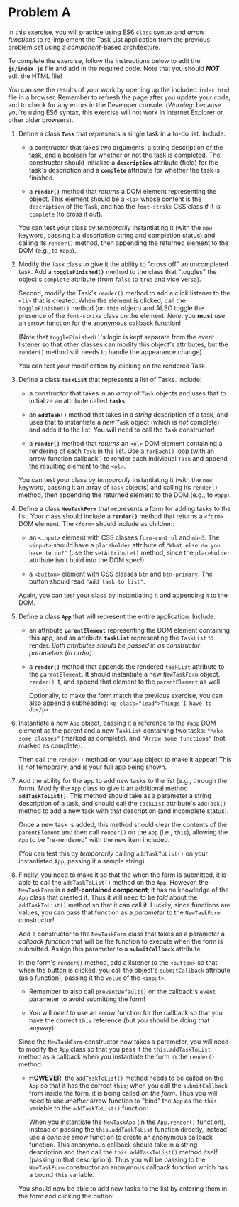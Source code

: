 # Problem A

In this exercise, you will practice using ES6 `class` syntax and _arrow functions_ to re-implement the Task List application from the previous problem set using a _component_-based architecture.

To complete the exercise, follow the instructions below to edit the **`js/index.js`** file and add in the required code. Note that you should ___NOT___ edit the HTML file!

You can see the results of your work by opening up the included `index.html` file in a browser. Remember to refresh the page after you update your code, and to check for any errors in the Developer console. (_Warning_: because you're using ES6 syntax, this exercise will not work in Internet Explorer or other older browsers).


1. Define a class **`Task`** that represents a single task in a to-do list. Include:

    - a constructor that takes two arguments: a string description of the task, and a boolean for whether or not the task is completed. The constructor should initialize a **`description`** attribute (field) for the task's description and a **`complete`** attribute for whether the task is finished.
  
    - a **`render()`** method that _returns_ a DOM element representing the object. This element should be a `<li>` whose content is the `description` of the `Task`, and has the `font-strike` CSS class if it is `complete` (to cross it out).

    You can test your class by _temporarily_ instantiating it (with the `new` keyword, passing it a description string and completion status) and calling its `render()` method, then appending the returned element to the DOM (e.g., to `#app`).

2. Modify the `Task` class to give it the ability to "cross off" an uncompleted task. Add a **`toggleFinished()`** method to the class that "toggles" the object's `complete` attribute (from `false` to `true` and vice versa).

    Second, modify the Task's `render()` method to add a click listener to the `<li>` that is created. When the element is clicked, call the `toggleFinished()` method (on `this` object) and ALSO toggle the presence of the `font-strike` class on the element. _Note_: you **must** use an arrow function for the anonymous callback function!

    (Note that `toggleFinished()`'s logic is kept separate from the event listener so that other classes can modify this object's attributes, but the `render()` method still needs to handle the appearance change).

    You can test your modification by clicking on the rendered Task.

3. Define a class **`TaskList`** that represents a list of Tasks. Include:

    - a constructor that takes in an _array_ of `Task` objects and uses that to initialize an attribute called **`tasks`**.
    
    - an **`addTask()`** method that takes in a _string_ description of a task, and uses that to instantiate a _new_ `Task` object (which is _not_ complete) and adds it to the list. You will need to call the `Task` constructor!

    - a **`render()`** method that _returns_ an `<ol>` DOM element containing a rendering of each `Task` in the list. Use a `forEach()` loop (with an arrow function callback!) to render each individual `Task` and append the resulting element to the `<ol>`.

    You can test your class by _temporarily_ instantiating it (with the `new` keyword, passing it an array of `Task` objects) and calling its `render()` method, then appending the returned element to the DOM (e.g., to `#app`).

4. Define a class **`NewTaskForm`** that represents a form for adding tasks to the list. Your class should include a **`render()`** method that returns a `<form>` DOM element. The `<form>` should include as children:

    - an `<input>` element with CSS classes `form-control` and `mb-3`. The `<input>` should have a `placeholder` attribute of `"What else do you have to do?"` (use the `setAttribute()` method, since the `placeholder` attribute isn't build into the DOM spec!)

    - a `<button>` element with CSS classes `btn` and `btn-primary`. The button should read `"Add task to list"`.

    Again, you can test your class by instantiating it and appending it to the DOM.

5. Define a class **`App`** that will represent the entire application. Include:

    - an attribute **`parentElement`** representing the DOM element containing this app, and an attribute **`taskList`** representing the `TaskList` to render. _Both attributes should be passed in as constructor parameters (in order)._

    - a **`render()`** method that appends the rendered `taskList` attribute to the `parentElement`. It should instantiate a new `NewTaskForm` object, `render()` it, and append that element to the `parentElement` as well.

        Optionally, to make the form match the previous exercise, you can also append a subheading:
        `<p class="lead">Things I have to do</p>`

6. Instantiate a new `App` object, passing it a reference to the `#app` DOM element as the parent and a new `TaskList` containing two tasks: `"Make some classes"` (marked as complete), and `"Arrow some functions"` (not marked as complete).

    Then call the `render()` method on your `App` object to make it appear! This is _not_ temporary, and is your full app being shown.

7. Add the ability for the app to add new tasks to the list (e.g., through the form). Modify the `App` class to give it an additional method **`addTaskToList()`**. This method should take as a parameter a string description of a task, and should call the `taskList` attribute's `addTask()` method to add a new task with that description (and incomplete status).

    Once a new task is added, this method should clear the contents of the `parentElement` and then call `render()` on the `App` (i.e., `this`), allowing the `App` to be "re-rendered" with the new item included.

    (You can test this by _temporarily_ calling `addTaskToList()` on your instantiated `App`, passing it a sample string).

8. Finally, you need to make it so that the when the form is submitted, it is able to call the `addTaskToList()` method on the `App`. However, the `NewTaskForm` is a **self-contained component**; it has no knowledge of the `App` class that created it. Thus it will need to be _told_ about the `addTaskToList()` method so that it can call it. Luckily, since functions are values, you can pass that function as a _parameter_ to the `NewTaskForm` constructor!

    Add a constructor to the `NewTaskForm` class that takes as a parameter a _callback function_ that will be the function to execute when the form is submitted. Assign this parameter to a **`submitCallback`** attribute.

    In the form's `render()` method, add a listener to the `<button>` so that when the button is clicked, you call the object's `submitCallback` attribute (as a function), passing it the `value` of the `<input>`.

    - Remember to also call `preventDefault()` on the callback's `event` parameter to avoid submitting the form!

    - You will _need_ to use an arrow function for the callback so that you have the correct `this` reference (but you should be doing that anyway).
    
    Since the `NewTaskForm` constructor now takes a parameter, you will need to modify the `App` class so that you pass it the `this.addTaskToList` method as a callback when you instantiate the form in the `render()` method.
    
    - **HOWEVER**, the `addTaskToList()` method needs to be called on the `App` so that it has the correct `this`; when you call the `submitCallback` from inside the form, it is being called _on the form_. Thus you will need to use _another_ arrow function to "bind" the `App` as the `this` variable to the `addTaskToList()` function: 
    
        When you instantiate the `NewTaskApp` (in the `App.render()` function), instead of passing the `this.addTaskToList` function directly, instead use a _concise_ arrow function to create an anonymous callback function. This anonymous callback should take in a string description and then call the `this.addTaskToList()` method itself (passing in that description). Thus you will be passing to the `NewTaskForm` constructor an anonymous callback function which has a bound `this` variable.

    You should now be able to add new tasks to the list by entering them in the form and clicking the button! 
